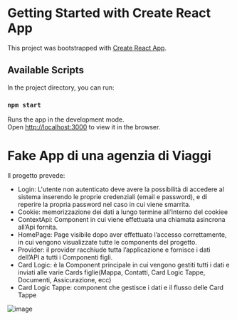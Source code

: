 # Getting Started with Create React App

This project was bootstrapped with [Create React App](https://github.com/facebook/create-react-app).

## Available Scripts

In the project directory, you can run:

### `npm start`

Runs the app in the development mode.\
Open [http://localhost:3000](http://localhost:3000) to view it in the browser.

# Fake App di una agenzia di Viaggi
Il progetto prevede:
* Login: L'utente non autenticato deve avere la possibilità di accedere al sistema inserendo le proprie credenziali (email e password), e di reperire la propria password nel caso in cui viene smarrita.
* Cookie: memorizzazione dei dati a lungo termine all’interno del cookiee
* ContextApi: Component in cui viene effettuata una chiamata asincrona all’Api fornita.
* HomePage: Page visibile dopo aver effettuato l’accesso correttamente, in cui vengono visualizzate tutte le components del progetto.
* Provider: il provider racchiude tutta l’applicazione e fornisce i dati dell’API a tutti i Componenti figli.
* Card Logic: è la Component principale in cui vengono gestiti tutti i dati e inviati alle varie Cards figlie(Mappa, Contatti, Card Logic Tappe, Documenti, Assicurazione, ecc) 
* Card Logic Tappe: component che gestisce i dati e il flusso delle Card Tappe

![image](https://user-images.githubusercontent.com/48923975/114031666-e082cd00-987b-11eb-8b6d-f0df7907c34b.png)
